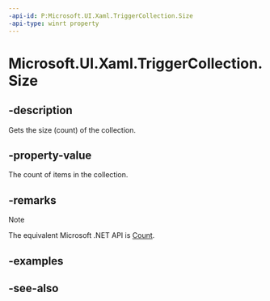 ```yaml
---
-api-id: P:Microsoft.UI.Xaml.TriggerCollection.Size
-api-type: winrt property
---
```


<!-- Property syntax
public uint Size { get; }
-->

# Microsoft.UI.Xaml.TriggerCollection.Size

## -description

Gets the size (count) of the collection.

## -property-value

The count of items in the collection.

## -remarks

> [!NOTE]
> The equivalent Microsoft .NET API is [Count](/dotnet/api/system.collections.icollection.count).

## -examples

## -see-also
